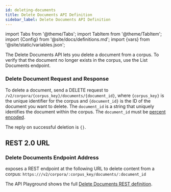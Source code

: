 ```yaml
---
id: deleting-documents
title: Delete Documents API Definition
sidebar_label: Delete Documents API Definition
---
```


import Tabs from '@theme/Tabs';
import TabItem from '@theme/TabItem';
import {Config} from '@site/docs/definitions.md';
import {vars} from '@site/static/variables.json';

The Delete Documents API lets you delete a document from a corpus. To verify 
that the document no longer exists in the corpus, use the List Documents endpoint.

### Delete Document Request and Response

To delete a document, send a DELETE request to `/v2/corpora/{corpus_key}/documents/{document_id}`, 
where `{corpus_key}` is the unique identifier for the corpus and `{document_id}` 
is the ID of the document you want to delete. The `document_id` is a string 
that uniquely identifies the document within the corpus. The `document_id` 
must be [percent encoded](https://developer.mozilla.org/en-US/docs/Glossary/Percent-encoding).

The reply on successful deletion is `{}`. 

## REST 2.0 URL

### Delete Documents Endpoint Address

<Config v="names.product"/> exposes a REST endpoint at the following URL
to delete content from a corpus:
<code>https://<Config v="domains.rest.indexing"/>/v2/corpora/:corpus_key/documents/:document_id</code>

The API Playground shows the full [Delete Documents REST definition](/docs/rest-api/delete-corpus-document).
